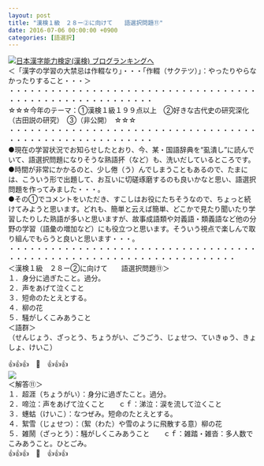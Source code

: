 ```yaml
---
layout: post
title: "漢検１級　２８ー②に向けて　　語選択問題⑪"
date: 2016-07-06 00:00:00 +0900
categories: [語選択]
---
```


[![](/syuusyuu9701/assets/images/漢検１級-２８ー②に向けて-語選択問題⑪-br_c_3028_1.gif)](http://blog.with2.net/link.php?1659096:3028 "日本漢字能力検定(漢検) ブログランキングへ")[日本漢字能力検定(漢検) ブログランキングへ](http://blog.with2.net/link.php?1659096:3028)  
＜「漢字の学習の大禁忌は作輟なり」・・・「作輟（サクテツ）」：やったりやらなかったりすること・・・＞  
・・・・・・・・・・・・・・・・・・・・・・・・・・・・・・・・・・・・・・・・・・・・・・・・・・・・・・・・・  
☆☆☆今年のテーマ：①漢検１級１９９点以上　②好きな古代史の研究深化（古田説の研究）　③（非公開）　☆☆☆　　  
・・・・・・・・・・・・・・・・・・・・・・・・・・・・・・・・・・・・・・・・・・・・・・・・・・・・・・・・・  
●現在の学習状況でお知らせしたとおり、今、某・国語辞典を“虱潰し”に読んでいて、語選択問題になりそうな熟語抔（など）も、洗いだしているところです。  
●時間が非常にかかるのと、少し倦（う）んでしまうこともあるので、たまには、こういう形で出題して、お互いに切磋琢磨するのも良いかなと思い、語選択問題を作ってみました・・・。  
●その①でコメントをいただき、すこしはお役にたちそうなので、ちょっと続けてみようと思います。どれも、簡単と云えば簡単、どこかで見たり聞いたり学習したりした熟語が多いと思いますが、故事成語類や対義語・類義語など他の分野の学習（語彙の増加など）にも役立つと思います。そういう視点で楽しんで取り組んでもらうと良いと思います・・・。  
・・・・・・・・・・・・・・・・・・・・・・・・・・・・・・・・・・・・・・・・・・・・・・・・・・・・・・・・・・・・・・・・・・・・・  
＜漢検１級　２８ー②に向けて　　語選択問題⑪＞  
１．身分に過ぎたこと。過分。  
２．声をあげて泣くこと  
３．短命のたとえとする。  
４．柳の花  
５．騒がしくこみあうこと  
＜語群＞  
（せんじょう、ざっとう、ちょうがい、ごうごう、じょせつ、ていきゅう、きょしょ、けいこ）  
  
  
👍👍👍　🐒　👍👍👍  
![](/syuusyuu9701/assets/images/漢検１級-２８ー②に向けて-語選択問題⑪-ca562bd5173bb8ff037843ba5a1a701d.png)  
＜解答⑪＞  
１．超涯（ちょうがい）：身分に過ぎたこと。過分。  
２．啼泣：声をあげて泣くこと　　ｃｆ：涕泣：涙を流して泣くこと  
３．蟪蛄（けいこ）：なつぜみ。短命のたとえとする。  
４．絮雪（じょせつ）：（絮（わた）や雪のように飛散する意）柳の花  
５．雑鬧（ざっとう）：騒がしくこみあうこと　　ｃｆ：雑踏・雑沓：多人数でこみあうこと。ひとごみ。  
👍👍👍　🐒　👍👍👍